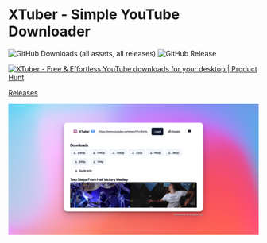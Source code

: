 # XTuber - Simple YouTube Downloader

![GitHub Downloads (all assets, all releases)](https://img.shields.io/github/downloads/chientrm/xtuber/total)
![GitHub Release](https://img.shields.io/github/v/release/chientrm/xtuber)

<a href="https://www.producthunt.com/posts/xtuber?utm_source=badge-featured&utm_medium=badge&utm_souce=badge-xtuber" target="_blank"><img src="https://api.producthunt.com/widgets/embed-image/v1/featured.svg?post_id=452261&theme=light" alt="XTuber - Free&#0032;&#0038;&#0032;Effortless&#0032;YouTube&#0032;downloads&#0032;for&#0032;your&#0032;desktop | Product Hunt" style="width: 250px; height: 54px;" width="250" height="54" /></a>

[Releases](https://github.com/chientrm/xtuber/releases)

![Image 3](images/3.png)
